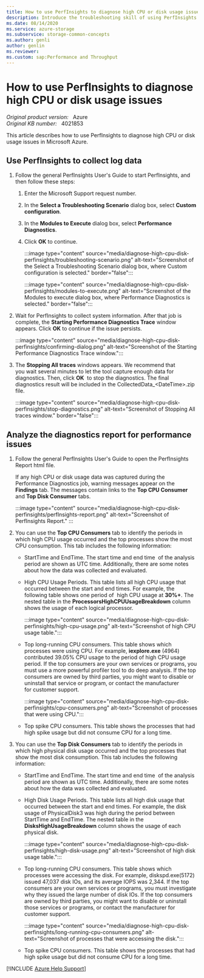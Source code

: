 ```yaml
---
title: How to use PerfInsights to diagnose high CPU or disk usage issues
description: Introduce the troubleshooting skill of using PerfInsights to diagnose performance issues.
ms.date: 08/14/2020
ms.service: azure-storage
ms.subservice: storage-common-concepts
ms.author: genli
author: genlin
ms.reviewer: 
ms.custom: sap:Performance and Throughput
---
```

# How to use PerfInsights to diagnose high CPU or disk usage issues

_Original product version:_ &nbsp; Azure  
_Original KB number:_ &nbsp; 4021853

This article describes how to use PerfInsights to diagnose high CPU or disk usage issues in Microsoft Azure.

## Use PerfInsights to collect log data

1. Follow the general PerfInsights User's Guide to start PerfInsights, and then follow these steps:

    1. Enter the Microsoft Support request number.
    2. In the **Select a Troubleshooting Scenario** dialog box, select **Custom configuration**.
    3. In the **Modules to Execute** dialog box, select **Performance Diagnostics**.
    4. Click **OK** to continue.

        :::image type="content" source="media/diagnose-high-cpu-disk-perfinsights/troubleshooting-scenario.png" alt-text="Screenshot of the Select a Troubleshooting Scenario dialog box, where Custom configuration is selected." border="false":::

        :::image type="content" source="media/diagnose-high-cpu-disk-perfinsights/modules-to-execute.png" alt-text="Screenshot of the Modules to execute dialog box, where Performance Diagnostics is selected." border="false":::

2. Wait for PerfInsights to collect system information. After that job is complete, the **Starting Performance Diagnostics Trace** window appears. Click **OK** to continue if the issue persists.

    :::image type="content" source="media/diagnose-high-cpu-disk-perfinsights/confirming-dialog.png" alt-text="Screenshot of the Starting Performance Diagnostics Trace window.":::

3. The **Stopping All traces** windows appears. We recommend that you wait several minutes to let the tool capture enough data for diagnostics. Then, click **OK**  to stop the diagnostics. The final diagnostics result will be included in the CollectedData_\<DateTime>.zip file.

    :::image type="content" source="media/diagnose-high-cpu-disk-perfinsights/stop-diagnostics.png" alt-text="Screenshot of Stopping All traces window." border="false":::

## Analyze the diagnostics report for performance issues

1. Follow the general PerfInsights User's Guide to open the PerfInsights Report html file.

    If any high CPU or disk usage data was captured during the Performance Diagnostics job, warning messages appear on the **Findings** tab. The messages contain links to the **Top CPU Consumer** and **Top Disk Consumer** tabs.

    :::image type="content" source="media/diagnose-high-cpu-disk-perfinsights/perfInsights-report.png" alt-text="Screenshot of PerfInsights Report." :::
2. You can use the **Top CPU Consumers** tab to identify the periods in which high CPU usage occurred and the top processes show the most CPU consumption. This tab includes the following information:

    - StartTime and EndTime. The start time and end time  of the analysis period are shown as UTC time. Additionally, there are some notes about how the data was collected and evaluated.
    - High CPU Usage Periods. This table lists all high CPU usage that occurred between the start and end times. For example, the following table shows one period of  high CPU usage at **30%+**. The nested table in the **ProcessorsHighCPUUsageBreakdown** column shows the usage of each logical processor.

        :::image type="content" source="media/diagnose-high-cpu-disk-perfinsights/high-cpu-usage.png" alt-text="Screenshot of high CPU usage table.":::

    - Top long-running CPU consumers. This table shows which processes were using CPU. For example, **iexplore.exe** (4964) contributed 39.05% CPU usage to the period of high CPU usage period. If the top consumers are your own services or programs, you must use a more powerful profiler tool to do deep analysis. If the top consumers are owned by third parties, you might want to disable or uninstall that service or program, or contact the manufacturer for customer support.

        :::image type="content" source="media/diagnose-high-cpu-disk-perfinsights/cpu-consumers.png" alt-text="Screenshot of processes that were using CPU.":::

    - Top spike CPU consumers. This table shows the processes that had high spike usage but did not consume CPU for a long time.

3. You can use the **Top Disk Consumers** tab to identify the periods in which high physical disk usage occurred and the top processes that show the most disk consumption. This tab includes the following information:

    - StartTime and EndTime. The start time and end time  of the analysis period are shown as UTC time. Additionally, there are some notes about how the data was collected and evaluated.
    - High Disk Usage Periods. This table lists all high disk usage that occurred between the start and end times. For example, the disk usage of PhysicalDisk3 was high during the period between StartTime and EndTime. The nested table in the **DisksHighUsageBreakdown** column shows the usage of each physical disk.

        :::image type="content" source="media/diagnose-high-cpu-disk-perfinsights/high-disk-usage.png" alt-text="Screenshot of high disk usage table.":::

    - Top long-running CPU consumers. This table shows which processes were accessing the disk. For example, diskspd.exe(5172) issued 47,037 disk IOs, and its average IOPS was 2,344. If the top consumers are your own services or programs, you must investigate why they issued the large number of disk IOs. If the top consumers are owned by third parties, you might want to disable or uninstall those services or programs, or contact the manufacturer for customer support.

        :::image type="content" source="media/diagnose-high-cpu-disk-perfinsights/long-running-cpu-consumers.png" alt-text="Screenshot of processes that were accessing the disk.":::

    - Top spike CPU consumers. This table shows the processes that had high spike usage but did not consume CPU for a long time.

[!INCLUDE [Azure Help Support](../../../includes/azure-help-support.md)]
